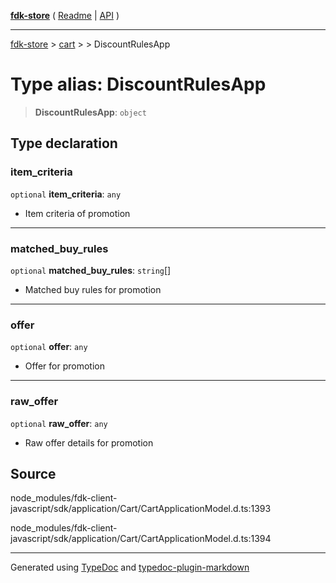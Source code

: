[**fdk-store**](../../../README.md) ( [Readme](../../../README.md) \| [API](../../../API.md) )

---

[fdk-store](../../../API.md) > [cart](../../README.md) > [<internal>](../README.md) > DiscountRulesApp

# Type alias: DiscountRulesApp

> **DiscountRulesApp**: `object`

## Type declaration

### item_criteria

`optional` **item_criteria**: `any`

- Item criteria of promotion

---

### matched_buy_rules

`optional` **matched_buy_rules**: `string`[]

- Matched buy rules for promotion

---

### offer

`optional` **offer**: `any`

- Offer for promotion

---

### raw_offer

`optional` **raw_offer**: `any`

- Raw offer details for promotion

## Source

node_modules/fdk-client-javascript/sdk/application/Cart/CartApplicationModel.d.ts:1393

node_modules/fdk-client-javascript/sdk/application/Cart/CartApplicationModel.d.ts:1394

---

Generated using [TypeDoc](https://typedoc.org/) and [typedoc-plugin-markdown](https://www.npmjs.com/package/typedoc-plugin-markdown)
